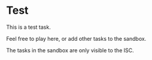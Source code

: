 # Test

This is a test task.

Feel free to play here, or add other tasks to the sandbox.

The tasks in the sandbox are only visible to the ISC.
